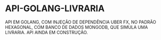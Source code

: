 # API-GOLANG-LIVRARIA
API EM GOLANG, COM INJEÇÃO DE DEPENDÊNCIA UBER FX, NO PADRÃO HEXAGONAL, COM BANCO DE DADOS MONGODB, QUE SIMULA UMA LIVRARIA. API AINDA EM CONSTRUÇÃO.
